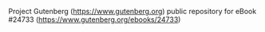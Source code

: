 Project Gutenberg (https://www.gutenberg.org) public repository for eBook #24733 (https://www.gutenberg.org/ebooks/24733)
